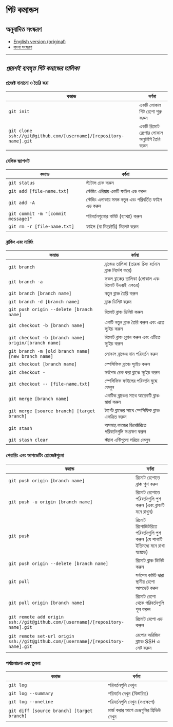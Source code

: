গিট কমান্ডস
============

## অনুবাদিত সংস্করণ
- [English version (original)](README.md)
- [বাংলা সংস্করণ](READMEbn.md)


___

_প্রায়শই ব্যবহৃত গিট কমান্ডের তালিকা_
--

### প্রজেক্ট নামানো ও তৈরি করা

| কমান্ড | বর্ণনা |
| ------- | ----------- |
| `git init` | একটি লোকাল গিট রেপো শুরু করুন |
| `git clone ssh://git@github.com/[username]/[repository-name].git` | একটি রিমোট রেপোর লোকাল অনুলিপি তৈরি করুন |

### বেসিক স্ন্যাপশট

| কমান্ড | বর্ণনা |
| ------- | ----------- |
| `git status` | স্ট্যটাস চেক করুন |
| `git add [file-name.txt]` | স্টেজিং এরিয়ায় একটি ফাইল এড করুন  |
| `git add -A` | স্টেজিং এলাকায় সমস্ত নতুন এবং পরিবর্তিত ফাইল এড করুন |
| `git commit -m "[commit message]"` | পরিবর্তনগুলোর কমিট (ব্যাখ্যা) করুন  |
| `git rm -r [file-name.txt]` | ফাইল (বা ডিরেক্টরি) ডিলেট করুন |

### ব্রাঞ্চিং এবং মার্জিং

| কমান্ড | বর্ণনা |
| ------- | ----------- |
| `git branch` | ব্রাঞ্চের তালিকা (তারকা চিহ্ন বর্তমান ব্রাঞ্চ নির্দেশ করে) |
| `git branch -a` | সকল ব্রাঞ্চের তালিকা (লোকাল এবং রিমোট উভয়ই একত্রে) |
| `git branch [branch name]` | নতুন ব্রাঞ্চ তৈরি করুন |
| `git branch -d [branch name]` | ব্রাঞ্চ ডিলিট করুন  |
| `git push origin --delete [branch name]` | রিমোট ব্রাঞ্চ ডিলিট করুন |
| `git checkout -b [branch name]` | একটি নতুন ব্রাঞ্চ তৈরি করুন এবং এতে স্যুইচ করুন |
| `git checkout -b [branch name] origin/[branch name]` | রিমোট ব্রাঞ্চ ক্লোন করুন এবং এটিতে স্যুইচ করুন |
| `git branch -m [old branch name] [new branch name]` | লোকাল ব্রাঞ্চের নাম পরিবর্তন করুন |
| `git checkout [branch name]` | স্পেসিফিক ব্রাঞ্চে স্যুইচ করুন |
| `git checkout -` | সর্বশেষ চেক করা ব্রাঞ্চে স্যুইচ করুন |
| `git checkout -- [file-name.txt]` | স্পেসিফিক ফাইলের পরিবর্তন মুছে ফেলুন |
| `git merge [branch name]` | একটিভ ব্রাঞ্চের সাথে আরেকটি ব্রাঞ্চ মার্জ করুন |
| `git merge [source branch] [target branch]` | টার্গেট ব্রাঞ্চের সাথে স্পেসিফিক ব্রাঞ্চ একত্রিত করুন |
| `git stash` | অসমাপ্ত কাজের ডিরেক্টরিতে পরিবর্তনগুলি সংরক্ষণ করুন |
| `git stash clear` | স্ট্যাশ এন্টিগুলো সরিয়ে ফেলুন |

### শেয়ারিং এবং আপডেটিং প্রোজেক্টগুলো

| কমান্ড | বর্ণনা |
| ------- | ----------- |
| `git push origin [branch name]` | রিমোট রেপোতে ব্রাঞ্চ পুশ করুন  |
| `git push -u origin [branch name]` | রিমোট রেপোতে পরিবর্তনগুলি পুশ করুন (এবং ব্রাঞ্চটি মনে রাখুন) |
| `git push` | রিমোট রিপোজিটরিতে পরিবর্তনগুলি পুশ করুন (যে শাখাটি ইতিমধ্যে মনে রাখা হয়েছে) |
| `git push origin --delete [branch name]` | রিমোট ব্রাঞ্চ ডিলিট করুন |
| `git pull` | সর্বশেষ কমিট দ্বারা স্থানীয় রেপো আপডেট করুন |
| `git pull origin [branch name]` | রিমোট রেপো থেকে পরিবর্তনগুলি পুল করুন |
| `git remote add origin ssh://git@github.com/[username]/[repository-name].git` | রিমোট রেপো এড করুন |
| `git remote set-url origin ssh://git@github.com/[username]/[repository-name].git` | রেপোর অরিজিন ব্রাঞ্চে SSH এ সেট করুন |

### পর্যালোচনা এবং তুলনা

| কমান্ড | বর্ণনা |
| ------- | ----------- |
| `git log` | পরিবর্তনগুলি দেখুন|
| `git log --summary` | পরিবর্তন দেখুন (বিস্তারিত) |
| `git log --oneline` | পরিবর্তনগুলি দেখুন (সংক্ষেপে)|
| `git diff [source branch] [target branch]` | মার্জ করার আগে চেঞ্জগুলির প্রিভিউ দেখুন |
